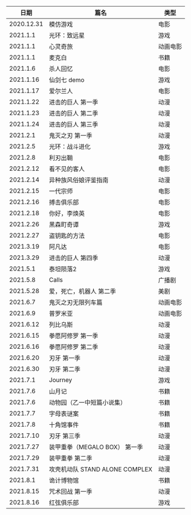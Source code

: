 | 日期       | 篇名         | 类型 |
| ---------- | ------------ | ---- |
| 2020.12.31 | 模仿游戏     | 电影 |
| 2021.1.1   | 光环：致远星 | 游戏 |
|2021.1.1|心灵奇旅|动画电影|
|2021.1.1|麦克白|书籍|
| 2021.1.6   | 杀人回忆     | 电影 |
|2021.1.16|仙剑七 demo|游戏|
|2021.1.17|爱尔兰人|电影|
| 2021.1.22 | 进击的巨人 第一季 | 动漫 |
| 2021.1.23 | 进击的巨人 第二季 | 动漫 |
| 2021.1.24 | 进击的巨人 第三季 | 动漫 |
| 2021.2.1 | 鬼灭之刃 第一季 | 动漫 |
| 2021.2.5 | 光环：战斗进化 | 游戏 |
| 2021.2.8 | 利刃出鞘 | 电影 |
|2021.2.12|看不见的客人|电影|
|2021.2.14|异种族风俗娘评鉴指南|动漫|
|2021.2.15|一代宗师|电影|
|2021.2.16|搏击俱乐部|电影|
|2021.2.18|你好，李焕英|电影|
|2021.2.26|黑森町奇谭|游戏|
|2021.2.27|盗钥匙的方法|电影|
|2021.3.19|阿凡达|电影|
|2021.3.29|进击的巨人 第四季|动漫|
|2021.5.1|泰坦陨落2|游戏|
|2021.5.8|Calls|广播剧|
|2021.5.28|爱，死亡，机器人 第二季|美剧|
|2021.6.7|鬼灭之刃无限列车篇|动画电影|
|2021.6.9|普罗米亚|动画电影|
|2021.6.12|列比乌斯|动漫|
|2021.6.15|拳愿阿修罗 第一季|动漫|
|2021.6.16|拳愿阿修罗 第二季|动漫|
|2021.6.20|刃牙 第一季|动漫|
|2021.6.30|刃牙 第二季|动漫|
|2021.7.1|Journey|游戏|
|2021.7.6|山月记|书籍|
|2021.7.6|动物园（乙一中短篇小说集）|书籍|
|2021.7.7|字母表谜案|书籍|
|2021.7.8|十角馆事件|书籍|
|2021.7.10|刃牙 第三季|动漫|
|2021.7.27|装甲重拳（MEGALO BOX） 第一季|动漫|
|2021.7.29|装甲重拳 第二季|动漫|
|2021.7.31|攻壳机动队 STAND ALONE COMPLEX|动漫|
|2021.8.1|诡计博物馆|书籍|
|2021.8.15|咒术回战 第一季|动漫|
|2021.8.16|红弦俱乐部|游戏|
